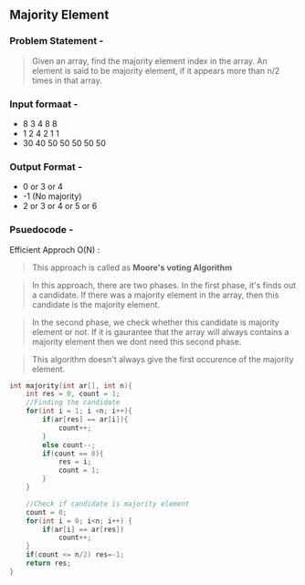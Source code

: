 ## Majority Element
### Problem Statement -
> Given an array, find the majority element index in the array. An element is said to be majority element, if it appears more than n/2 times in that array.

### Input formaat -
* 8 3 4 8 8 
* 1 2 4 2 1 1
* 30 40 50 50 50 50 50

### Output Format -
* 0 or 3 or 4
* -1 (No majority)
* 2 or 3 or 4 or 5 or 6

### Psuedocode -

Efficient Approch O(N) :
> This approach is called as **Moore's voting Algorithm**

> In this approach, there are two phases. In the first phase, it's finds out a candidate. If there was a majority element in the array, then this candidate is the majority element.

> In the second phase, we check whether this candidate is majority element or not. If it is gaurantee that the array will always contains a majority element then we dont need this second phase.

> This algorithm doesn't always give the first occurence of the majority element.
```C++
int majority(int ar[], int n){
    int res = 0, count = 1;
    //Finding the candidate
    for(int i = 1; i <n; i++){
        if(ar[res] == ar[i]){
            count++;
        }
        else count--;
        if(count == 0){
            res = i;
            count = 1;
        }
    }

    //Check if candidate is majority element
    count = 0;
    for(int i = 0; i<n; i++) {
        if(ar[i] == ar[res])
            count++;
    }
    if(count <= n/2) res=-1;
    return res;
}
```